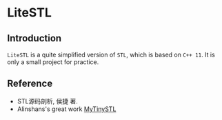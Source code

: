 LiteSTL
===

## Introduction

`LiteSTL` is a quite simplified version of `STL`, which is based on `C++ 11`.
It is only a small project for practice.

## Reference

- STL源码剖析, 侯捷 著.
- Alinshans's great work [MyTinySTL](https://github.com/Alinshans/MyTinySTL)

